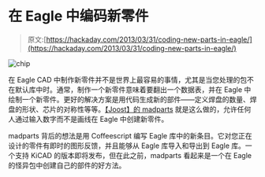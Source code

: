 # 在 Eagle 中编码新零件

> 原文:[https://hackaday.com/2013/03/31/coding-new-parts-in-eagle/](https://hackaday.com/2013/03/31/coding-new-parts-in-eagle/)

![chip](../Images/dd9d61efa880bd867fbe5182b3c2fa35.png)

在 Eagle CAD 中制作新零件并不是世界上最容易的事情，尤其是当您处理的包不在默认库中时。通常，制作一个新零件意味着要翻出一个数据表，并在 Eagle 中绘制一个新零件。更好的解决方案是用代码生成新的部件——定义焊盘的数量、焊盘的形状、芯片的对称性等等。[【Joost】的 madparts](https://github.com/andete/madparts/wiki) 就是这么做的，允许任何人通过输入数字而不是画线在 Eagle 中创建新零件。

madparts 背后的想法是用 Coffeescript 编写 Eagle 库中的新条目。它对您正在设计的零件有即时的图形反馈，并且能够从 Eagle 库导入和导出到 Eagle 库。一个支持 KiCAD 的版本即将发布，但在此之前，madparts 看起来是一个在 Eagle 的怪异包中创建自己的部件的好方法。